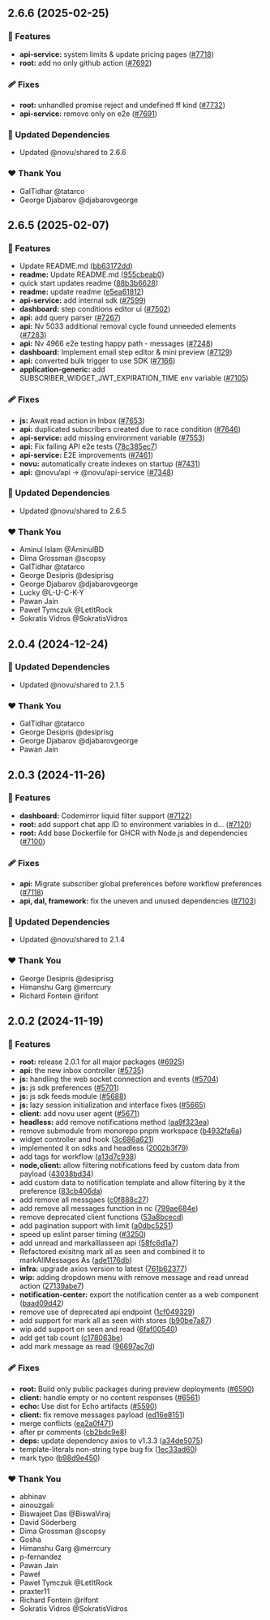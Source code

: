 ## 2.6.6 (2025-02-25)

### 🚀 Features

- **api-service:** system limits & update pricing pages ([#7718](https://github.com/khulnasoft/novu/pull/7718))
- **root:** add no only github action ([#7692](https://github.com/khulnasoft/novu/pull/7692))

### 🩹 Fixes

- **root:** unhandled promise reject and undefined ff kind ([#7732](https://github.com/khulnasoft/novu/pull/7732))
- **api-service:** remove only on e2e ([#7691](https://github.com/khulnasoft/novu/pull/7691))

### 🧱 Updated Dependencies

- Updated @novu/shared to 2.6.6

### ❤️ Thank You

- GalTidhar @tatarco
- George Djabarov @djabarovgeorge

## 2.6.5 (2025-02-07)

### 🚀 Features

- Update README.md ([bb63172dd](https://github.com/khulnasoft/novu/commit/bb63172dd))
- **readme:** Update README.md ([955cbeab0](https://github.com/khulnasoft/novu/commit/955cbeab0))
- quick start updates readme ([88b3b6628](https://github.com/khulnasoft/novu/commit/88b3b6628))
- **readme:** update readme ([e5ea61812](https://github.com/khulnasoft/novu/commit/e5ea61812))
- **api-service:** add internal sdk ([#7599](https://github.com/khulnasoft/novu/pull/7599))
- **dashboard:** step conditions editor ui ([#7502](https://github.com/khulnasoft/novu/pull/7502))
- **api:** add query parser ([#7267](https://github.com/khulnasoft/novu/pull/7267))
- **api:** Nv 5033 additional removal cycle found unneeded elements ([#7283](https://github.com/khulnasoft/novu/pull/7283))
- **api:** Nv 4966 e2e testing happy path - messages ([#7248](https://github.com/khulnasoft/novu/pull/7248))
- **dashboard:** Implement email step editor & mini preview ([#7129](https://github.com/khulnasoft/novu/pull/7129))
- **api:** converted bulk trigger to use SDK ([#7166](https://github.com/khulnasoft/novu/pull/7166))
- **application-generic:** add SUBSCRIBER_WIDGET_JWT_EXPIRATION_TIME env variable ([#7105](https://github.com/khulnasoft/novu/pull/7105))

### 🩹 Fixes

- **js:** Await read action in Inbox ([#7653](https://github.com/khulnasoft/novu/pull/7653))
- **api:** duplicated subscribers created due to race condition ([#7646](https://github.com/khulnasoft/novu/pull/7646))
- **api-service:** add missing environment variable ([#7553](https://github.com/khulnasoft/novu/pull/7553))
- **api:** Fix failing API e2e tests ([78c385ec7](https://github.com/khulnasoft/novu/commit/78c385ec7))
- **api-service:** E2E improvements ([#7461](https://github.com/khulnasoft/novu/pull/7461))
- **novu:** automatically create indexes on startup ([#7431](https://github.com/khulnasoft/novu/pull/7431))
- **api:** @novu/api -> @novu/api-service ([#7348](https://github.com/khulnasoft/novu/pull/7348))

### 🧱 Updated Dependencies

- Updated @novu/shared to 2.6.5

### ❤️ Thank You

- Aminul Islam @AminulBD
- Dima Grossman @scopsy
- GalTidhar @tatarco
- George Desipris @desiprisg
- George Djabarov @djabarovgeorge
- Lucky @L-U-C-K-Y
- Pawan Jain
- Paweł Tymczuk @LetItRock
- Sokratis Vidros @SokratisVidros

## 2.0.4 (2024-12-24)

### 🧱 Updated Dependencies

- Updated @novu/shared to 2.1.5

### ❤️ Thank You

- GalTidhar @tatarco
- George Desipris @desiprisg
- George Djabarov @djabarovgeorge
- Pawan Jain

## 2.0.3 (2024-11-26)

### 🚀 Features

- **dashboard:** Codemirror liquid filter support ([#7122](https://github.com/khulnasoft/novu/pull/7122))
- **root:** add support chat app ID to environment variables in d… ([#7120](https://github.com/khulnasoft/novu/pull/7120))
- **root:** Add base Dockerfile for GHCR with Node.js and dependencies ([#7100](https://github.com/khulnasoft/novu/pull/7100))

### 🩹 Fixes

- **api:** Migrate subscriber global preferences before workflow preferences ([#7118](https://github.com/khulnasoft/novu/pull/7118))
- **api, dal, framework:** fix the uneven and unused dependencies ([#7103](https://github.com/khulnasoft/novu/pull/7103))

### 🧱 Updated Dependencies

- Updated @novu/shared to 2.1.4

### ❤️ Thank You

- George Desipris @desiprisg
- Himanshu Garg @merrcury
- Richard Fontein @rifont

## 2.0.2 (2024-11-19)

### 🚀 Features

- **root:** release 2.0.1 for all major packages ([#6925](https://github.com/khulnasoft/novu/pull/6925))
- **api:** the new inbox controller ([#5735](https://github.com/khulnasoft/novu/pull/5735))
- **js:** handling the web socket connection and events ([#5704](https://github.com/khulnasoft/novu/pull/5704))
- **js:** js sdk preferences ([#5701](https://github.com/khulnasoft/novu/pull/5701))
- **js:** js sdk feeds module ([#5688](https://github.com/khulnasoft/novu/pull/5688))
- **js:** lazy session initialization and interface fixes ([#5665](https://github.com/khulnasoft/novu/pull/5665))
- **client:** add novu user agent ([#5671](https://github.com/khulnasoft/novu/pull/5671))
- **headless:** add remove notifications method ([aa9f323ea](https://github.com/khulnasoft/novu/commit/aa9f323ea))
- remove submodule from monorepo pnpm workspace ([b4932fa6a](https://github.com/khulnasoft/novu/commit/b4932fa6a))
- widget controller and hook ([3c686a621](https://github.com/khulnasoft/novu/commit/3c686a621))
- implemented it on sdks and headless ([2002b3f79](https://github.com/khulnasoft/novu/commit/2002b3f79))
- add tags for workflow ([a13d7c938](https://github.com/khulnasoft/novu/commit/a13d7c938))
- **node,client:** allow filtering notifications feed by custom data from payload ([43038bd34](https://github.com/khulnasoft/novu/commit/43038bd34))
- add custom data to notification template and allow filtering by it the preference ([83cb406da](https://github.com/khulnasoft/novu/commit/83cb406da))
- add remove all messgaes ([c0f888c27](https://github.com/khulnasoft/novu/commit/c0f888c27))
- add remove all messages function in nc ([799ae684e](https://github.com/khulnasoft/novu/commit/799ae684e))
- remove deprecated client functions ([53a8bcecd](https://github.com/khulnasoft/novu/commit/53a8bcecd))
- add pagination support with limit ([a0dbc5251](https://github.com/khulnasoft/novu/commit/a0dbc5251))
- speed up eslint parser timing ([#3250](https://github.com/khulnasoft/novu/pull/3250))
- add unread and markalllasseen api ([58fc6d1a7](https://github.com/khulnasoft/novu/commit/58fc6d1a7))
- Refactored exisitng mark all as seen and combined it to markAllMessages As ([ade1176db](https://github.com/khulnasoft/novu/commit/ade1176db))
- **infra:** upgrade axios version to latest ([761b62377](https://github.com/khulnasoft/novu/commit/761b62377))
- **wip:** adding dropdown menu with remove message and read unread action ([27139abe7](https://github.com/khulnasoft/novu/commit/27139abe7))
- **notification-center:** export the notification center as a web component ([baad09d42](https://github.com/khulnasoft/novu/commit/baad09d42))
- remove use of deprecated api endpoint ([1cf049329](https://github.com/khulnasoft/novu/commit/1cf049329))
- add support for mark all as seen with stores ([b90be7a87](https://github.com/khulnasoft/novu/commit/b90be7a87))
- wip add support on seen and read ([6faf00540](https://github.com/khulnasoft/novu/commit/6faf00540))
- add get tab count ([c178063be](https://github.com/khulnasoft/novu/commit/c178063be))
- add mark message as read ([96697ac7d](https://github.com/khulnasoft/novu/commit/96697ac7d))

### 🩹 Fixes

- **root:** Build only public packages during preview deployments ([#6590](https://github.com/khulnasoft/novu/pull/6590))
- **client:** handle empty or no content responses ([#6561](https://github.com/khulnasoft/novu/pull/6561))
- **echo:** Use dist for Echo artifacts ([#5590](https://github.com/khulnasoft/novu/pull/5590))
- **client:** fix remove messages payload ([ed16e8151](https://github.com/khulnasoft/novu/commit/ed16e8151))
- merge conflicts ([ea2a0f471](https://github.com/khulnasoft/novu/commit/ea2a0f471))
- after pr comments ([cb2bdc9e8](https://github.com/khulnasoft/novu/commit/cb2bdc9e8))
- **deps:** update dependency axios to v1.3.3 ([a34de5075](https://github.com/khulnasoft/novu/commit/a34de5075))
- template-literals non-string type bug fix ([1ec33ad60](https://github.com/khulnasoft/novu/commit/1ec33ad60))
- mark typo ([b98d9e450](https://github.com/khulnasoft/novu/commit/b98d9e450))

### ❤️ Thank You

- abhinav
- ainouzgali
- Biswajeet Das @BiswaViraj
- David Söderberg
- Dima Grossman @scopsy
- Gosha
- Himanshu Garg @merrcury
- p-fernandez
- Pawan Jain
- Paweł
- Paweł Tymczuk @LetItRock
- praxter11
- Richard Fontein @rifont
- Sokratis Vidros @SokratisVidros
